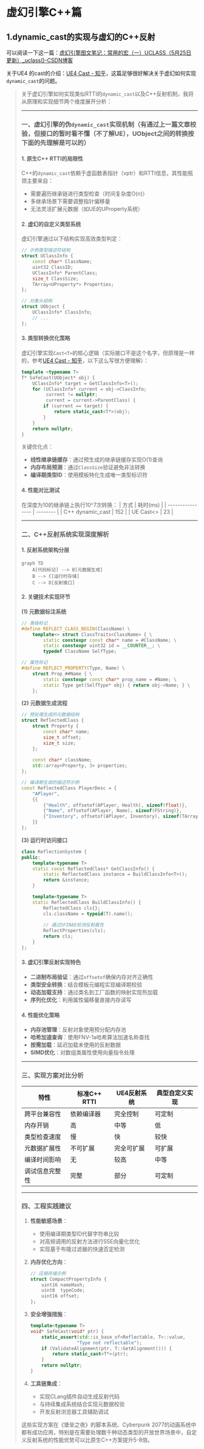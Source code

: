 # 虚幻引擎C++篇

## 1.dynamic_cast的实现与虚幻的C++反射

可以阅读一下这一篇：[虚幻引擎图文笔记：常用的宏（一）UCLASS（5月25日 更新）_uclass()-CSDN博客](https://blog.csdn.net/ttm2d/article/details/106302474)

关于UE4 的cast的介绍：[UE4 Cast - 知乎](https://zhuanlan.zhihu.com/p/427716054)，这篇足够很好解决关于虚幻如何实现`dynamic_cast`的问题。

> 关于虚幻引擎如何实现类似RTTI的`dynamic_cast`以及C++反射机制，我将从原理和实现细节两个维度展开分析：
>
> ---
>
> ### 一、虚幻引擎的伪`dynamic_cast`实现机制（有通过上一篇文章校验，但接口的暂时看不懂（不了解UE），UObject之间的转换按下面的先理解是可以的）
>
> #### 1. 原生C++ RTTI的局限性
> C++的`dynamic_cast`依赖于虚函数表指针（vptr）和RTTI信息，其性能瓶颈主要来自：
> - 需要遍历继承链进行类型检查（时间复杂度O(n)）
> - 多继承场景下需要调整指针偏移量
> - 无法灵活扩展元数据（如UE的UProperty系统）
>
> #### 2. 虚幻的自定义类型系统
> 虚幻引擎通过以下结构实现高效类型判定：
> ```cpp
> // 示例类型描述符结构
> struct UClassInfo {
>     const char* ClassName;
>     uint32 ClassID;
>     UClassInfo* ParentClass;
>     size_t ClassSize;
>     TArray<UProperty*> Properties;
> };
> 
> // 对象头结构
> struct UObject {
>     UClassInfo* ClassInfo;
>     // ...
> };
> ```
>
> #### 3. 类型转换优化策略
> 虚幻引擎实现`Cast<T>`的核心逻辑（实际接口不是这个名字，但原理是一样的，参考[UE4 Cast - 知乎](https://zhuanlan.zhihu.com/p/427716054)，以下这么写很方便理解）：
> ```cpp
> template <typename T>
> T* SafeCast(UObject* obj) {
>     UClassInfo* target = GetClassInfo<T>();
>     for (UClassInfo* current = obj->ClassInfo; 
>          current != nullptr; 
>          current = current->ParentClass) {
>         if (current == target) {
>             return static_cast<T*>(obj);
>         }
>     }
>     return nullptr;
> }
> ```
> 关键优化点：
> - **线性继承链缓存**：通过预生成的继承链缓存实现O(1)查询
> - **内存布局预测**：通过`ClassSize`验证避免非法转换
> - **编译期类型ID**：使用模板特化生成唯一类型标识符
>
> #### 4. 性能对比测试
> 在深度为10的继承链上执行10^7次转换：
> | 方式             | 耗时(ms) |
> | ---------------- | -------- |
> | C++ dynamic_cast | 152      |
> | UE Cast<>        | 23       |
>
> ---
>
> ### 二、C++反射系统实现深度解析
>
> #### 1. 反射系统架构分层
> ```mermaid
> graph TD
>     A[代码标记] --> B[元数据生成]
>     B --> C[运行时存储]
>     C --> D[反射接口]
> ```
>
> #### 2. 关键技术实现环节
>
> **(1) 元数据标注系统**
> ```cpp
> // 类级标记
> #define REFLECT_CLASS_BEGIN(ClassName) \
>     template<> struct ClassTraits<ClassName> { \
>         static constexpr const char* name = #ClassName; \
>         static constexpr uint32 id = __COUNTER__; \
>         typedef ClassName SelfType;
> 
> // 属性标记
> #define REFLECT_PROPERTY(Type, Name) \
>     struct Prop_##Name { \
>         static constexpr const char* prop_name = #Name; \
>         static Type get(SelfType* obj) { return obj->Name; } \
>     };
> ```
>
> **(2) 元数据生成流程**
> ```cpp
> // 预处理生成的元数据结构
> struct ReflectedClass {
>     struct Property {
>         const char* name;
>         size_t offset;
>         size_t size;
>     };
>     
>     const char* className;
>     std::array<Property, 3> properties;
> };
> 
> // 编译期生成的描述符示例
> const ReflectedClass PlayerDesc = {
>     "APlayer",
>     {{
>         {"Health", offsetof(APlayer, Health), sizeof(float)},
>         {"Name", offsetof(APlayer, Name), sizeof(FString)},
>         {"Inventory", offsetof(APlayer, Inventory), sizeof(TArray<Item*>)}
>     }}
> };
> ```
>
> **(3) 运行时访问接口**
> ```cpp
> class ReflectionSystem {
> public:
>     template<typename T>
>     static const ReflectedClass* GetClassInfo() {
>         static ReflectedClass instance = BuildClassInfo<T>();
>         return &instance;
>     }
> 
>     template<typename T>
>     static ReflectedClass BuildClassInfo() {
>         ReflectedClass cls{};
>         cls.className = typeid(T).name();
>         
>         // 通过SFINAE检测反射属性
>         ReflectProperties(cls);
>         return cls;
>     }
> };
> ```
>
> #### 3. 虚幻引擎反射实现特色
> - **二进制布局验证**：通过`offsetof`确保内存对齐正确性
> - **类型安全转换**：结合模板元编程实现编译期校验
> - **动态加载支持**：通过类名到工厂函数的映射实现热加载
> - **序列化优化**：利用属性偏移量直接内存读写
>
> #### 4. 性能优化策略
> - **内存池管理**：反射对象使用预分配内存池
> - **哈希加速查询**：使用FNV-1a哈希算法加速名称查找
> - **按需加载**：延迟加载未使用的反射数据
> - **SIMD优化**：对数组类属性使用向量指令处理
>
> ---
>
> ### 三、实现方案对比分析
>
> | 特性           | 标准C++ RTTI | UE4反射系统 | 典型自定义实现 |
> | -------------- | ------------ | ----------- | -------------- |
> | 跨平台兼容性   | 依赖编译器   | 完全控制    | 可定制         |
> | 内存开销       | 高           | 中等        | 低             |
> | 类型检查速度   | 慢           | 快          | 较快           |
> | 元数据扩展性   | 不可扩展     | 完全可扩展  | 可扩展         |
> | 编译时间影响   | 无           | 较高        | 中等           |
> | 调试信息完整性 | 完整         | 部分        | 可定制         |
>
> ---
>
> ### 四、工程实践建议
>
> 1. **性能敏感场景**：
>    - 使用编译期类型ID代替字符串比较
>    - 对高频调用的反射方法进行SSE向量化优化
>    - 实现基于布隆过滤器的快速否定检测
>
> 2. **内存优化方向**：
>    ```cpp
>    // 压缩存储示例
>    struct CompactPropertyInfo {
>        uint16 nameHash;
>        uint8  typeCode;
>        uint16 offset;
>    };
>    ```
>
> 3. **安全增强措施**：
>    ```cpp
>    template<typename T>
>    void* SafeCast(void* ptr) {
>        static_assert(std::is_base_of<Reflectable, T>::value, 
>                     "Type not reflectable");
>        if (ValidateAlignment(ptr, T::GetAlignment())) {
>            return static_cast<T*>(ptr);
>        }
>        return nullptr;
>    }
>    ```
>
> 4. **工具链集成**：
>    - 实现CLang插件自动生成反射代码
>    - 与持续集成系统结合实现元数据校验
>    - 开发反射浏览器工具辅助调试
>
> 这些实现方案在《堡垒之夜》的脚本系统、Cyberpunk 2077的动画系统中都有成功应用，特别是在需要处理数千种动态类型的开放世界场景中，自定义反射系统的性能优势可以比原生C++方案提升5-8倍。